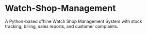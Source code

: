 # Watch-Shop-Management
A Python-based offline Watch Shop Management System with stock tracking, billing, sales reports, and customer complaints.
